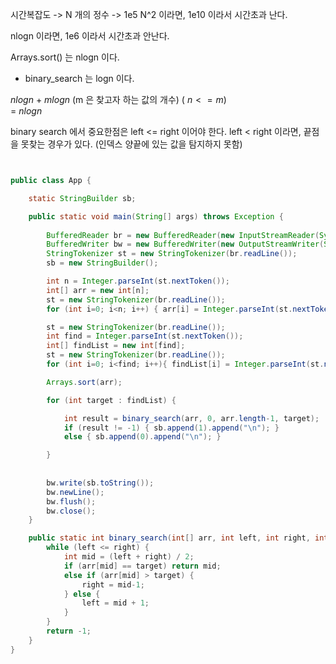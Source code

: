 


시간복잡도 -> N 개의 정수 -> 1e5 
N^2 이라면, 1e10 이라서 시간초과 난다.

nlogn 이라면, 1e6 이라서 시간초과 안난다.

Arrays.sort() 는 nlogn 이다.
+ binary_search 는 logn 이다.

$nlogn$ + $mlogn$ (m 은 찾고자 하는 값의 개수) ( $n<=m$) <br>
= $nlogn$


binary search 에서 중요한점은
left <= right 이어야 한다. 
left < right 이라면, 끝점을 못찾는 경우가 있다. (인덱스 양끝에 있는 값을 탐지하지 못함)


``` java


public class App {

    static StringBuilder sb;

    public static void main(String[] args) throws Exception {
        
        BufferedReader br = new BufferedReader(new InputStreamReader(System.in));
        BufferedWriter bw = new BufferedWriter(new OutputStreamWriter(System.out));
        StringTokenizer st = new StringTokenizer(br.readLine());
        sb = new StringBuilder();

        int n = Integer.parseInt(st.nextToken());
        int[] arr = new int[n];
        st = new StringTokenizer(br.readLine());
        for (int i=0; i<n; i++) { arr[i] = Integer.parseInt(st.nextToken()); }

        st = new StringTokenizer(br.readLine());
        int find = Integer.parseInt(st.nextToken());
        int[] findList = new int[find];
        st = new StringTokenizer(br.readLine());
        for (int i=0; i<find; i++){ findList[i] = Integer.parseInt(st.nextToken()); }

        Arrays.sort(arr);

        for (int target : findList) {

            int result = binary_search(arr, 0, arr.length-1, target);
            if (result != -1) { sb.append(1).append("\n"); }
            else { sb.append(0).append("\n"); }

        }
        
        
        bw.write(sb.toString());
        bw.newLine();
        bw.flush();
        bw.close();
    }

    public static int binary_search(int[] arr, int left, int right, int target) {
        while (left <= right) {
            int mid = (left + right) / 2;
            if (arr[mid] == target) return mid;
            else if (arr[mid] > target) {
                right = mid-1;
            } else {
                left = mid + 1;
            }
        }
        return -1;
    }
}


```
